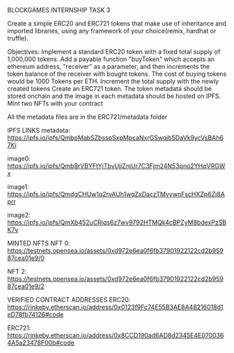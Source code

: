 BLOCKGAMES INTERNSHIP TASK 3

Create a simple ERC20 and ERC721 tokens that make use of inheritance and imported libraries, using any framework of your choice(remix, hardhat or truffle).

Objectives:
Implement a standard ERC20 token with a fixed total supply of 1,000,000 tokens. Add a payable function "buyToken" which accepts an ethereum address, "receiver" as a parameter, and then increments the token balance of the receiver with bought tokens.  The cost of buying tokens would be 1000 Tokens per ETH. Increment the total supply with the newly created tokens
Create an ERC721 token. The token metadata should be stored onchain and the image in each metadata should be hosted on IPFS. Mint two NFTs with your contract

All the metadata files are in the ERC721/metadata folder

IPFS LINKS
metadata: https://ipfs.io/ipfs/QmbpMabSZbsspSxpMpcaNxrGSwqjb5DaVk9ycVsBAh67Ki

image0: https://ipfs.io/ipfs/Qmb8rVBYFtYjTbvUjjZnjUr7C3Fjm24N53pno2YHqVRGWx

image1: https://ipfs.io/ipfs/QmdgCHUw1q2rvAUh1wqZxDaczTMvywnFscHXZp6Zj8Aprr

image2: https://ipfs.io/ipfs/QmXb452uCRjqs6z7wv9792HTMQk4cBPZyM8bdexPzSBK7v


MINTED NFTS
NFT 0: https://testnets.opensea.io/assets/0xd972e6ea0f6fb37901922122cd2b95987cea01e9/0

NFT 2: https://testnets.opensea.io/assets/0xd972e6ea0f6fb37901922122cd2b95987cea01e9/2


VERIFIED CONTRACT ADDRESSES
ERC20: https://rinkeby.etherscan.io/address/0x0123f9Fc74E55B3AE8A48216018d1eD78fb74126#code

ERC721: https://rinkeby.etherscan.io/address/0x8CCD190ad6AD8d2345E4E0700364A5a23478F00b#code

